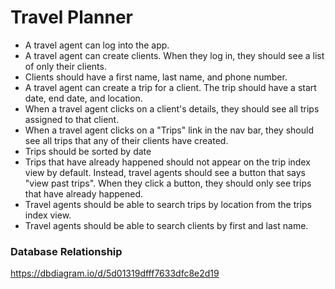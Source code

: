 # Travel Planner

* A travel agent can log into the app.
* A travel agent can create clients. When they log in, they should see a list of only their clients.
* Clients should have a first name, last name, and phone number.
* A travel agent can create a trip for a client. The trip should have a start date, end date, and location.
* When a travel agent clicks on a client's details, they should see all trips assigned to that client.
* When a travel agent clicks on a "Trips" link in the nav bar, they should see all trips that any of their clients have created.
* Trips should be sorted by date
* Trips that have already happened should not appear on the trip index view by default. Instead, travel agents should see a button that says "view past trips". When they click a button, they should only see trips that have already happened.
* Travel agents should be able to search trips by location from the trips index view.
* Travel agents should be able to search clients by first and last name.

### Database Relationship
https://dbdiagram.io/d/5d01319dfff7633dfc8e2d19